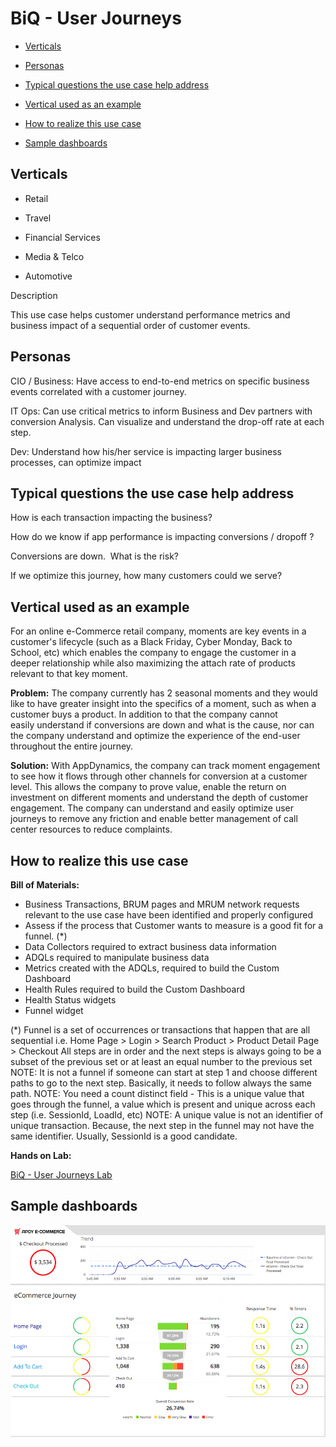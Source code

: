 BiQ - User Journeys
===================

-   [Verticals](#BiQ-UserJourneys-Verticals)

-   [Personas](#BiQ-UserJourneys-Personas)

-   [Typical questions the use case help
    address](#BiQ-UserJourneys-Typicalquestionstheuse)

-   [Vertical used as an
    example](#BiQ-UserJourneys-Verticalusedasanexampl)

-   [How to realize this use
    case](#BiQ-UserJourneys-Howtorealizethisusecas)

-   [Sample dashboards](#BiQ-UserJourneys-Sampledashboards)

Verticals
---------

-   Retail

-   Travel

-   Financial Services

-   Media & Telco

-   Automotive

Description

This use case helps customer understand performance metrics and business
impact of a sequential order of customer events. 

Personas
--------

CIO / Business: Have access to end-to-end metrics on specific business
events correlated with a customer journey.

IT Ops: Can use critical metrics to inform Business and Dev partners
with conversion Analysis. Can visualize and understand the drop-off rate
at each step.

Dev: Understand how his/her service is impacting larger business
processes, can optimize impact

Typical questions the use case help address
-------------------------------------------

How is each transaction impacting the business?

How do we know if app performance is impacting conversions / dropoff ?

Conversions are down.  What is the risk?

If we optimize this journey, how many customers could we serve?

Vertical used as an example
---------------------------

For an online e-Commerce retail company, moments are key events in a
customer's lifecycle (such as a Black Friday, Cyber Monday, Back to
School, etc) which enables the company to engage the customer in a
deeper relationship while also maximizing the attach rate of products
relevant to that key moment.

**Problem:**
The company currently has 2 seasonal moments and they would like to have
greater insight into the specifics of a moment, such as when a customer
buys a product. In addition to that the company cannot easily understand
if conversions are down and what is the cause, nor can the company
understand and optimize the experience of the end-user throughout the
entire journey. 

**Solution:**
With AppDynamics, the company can track moment engagement to see how it
flows through other channels for conversion at a customer level.
This allows the company to prove value, enable the return on investment
on different moments and understand the depth of customer engagement.
The company can understand and easily optimize user journeys to remove
any friction and enable better management of call center resources to
reduce complaints.

How to realize this use case
----------------------------

**Bill of Materials:**

* Business Transactions, BRUM pages and MRUM network requests relevant
to the use case have been identified and properly configured
* Assess if the process that Customer wants to measure is a good fit
for a funnel. (*)
* Data Collectors required to extract business data information
* ADQLs required to manipulate business data 
* Metrics created with the ADQLs, required to build the Custom Dashboard
* Health Rules required to build the Custom Dashboard
* Health Status widgets
* Funnel widget

(*)
Funnel is a set of occurrences or transactions that happen that are all
sequential i.e. Home Page > Login > Search Product > Product Detail
Page > Checkout
All steps are in order and the next steps is always going to be a subset
of the previous set or at least an equal number to the previous set 
NOTE: It is not a funnel if someone can start at step 1 and choose
different paths to go to the next step. Basically, it needs to follow
always the same path.
NOTE: You need a count distinct field - This is a unique value that goes
through the funnel, a value which is present and unique across each step
(i.e. SessionId, LoadId, etc)
NOTE: A unique value is not an identifier of unique transaction.
Because, the next step in the funnel may not have the same identifier.
Usually, SessionId is a good candidate.  

**Hands on Lab:**


[BiQ - User Journeys Lab](file:../02_userjourneylab/userjourneylab.md)

Sample dashboards
-----------------

![](.//media/image1.png)
